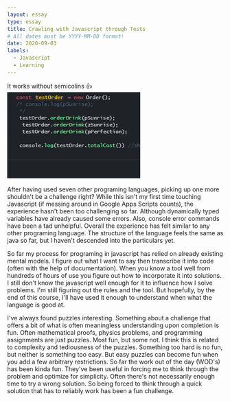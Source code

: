 ```yaml
---
layout: essay
type: essay
title: Crawling with Javascript through Tests
# All dates must be YYYY-MM-DD format!
date: 2020-09-03
labels:
  - Javascript
  - Learning
---
```

It works without semicolins 👍
<img class="ui small right floated rounded image" src="/images/no semicolin.png">

After having used seven other programing languages, picking up one more shouldn't be a challenge right? While this isn't my first time touching Javascript (if messing around in Google Apps Scripts counts), the experience hasn't been too challenging so far. Although dynamically typed variables have already caused some errors. Also, console error commands have been a tad unhelpful. Overall the experience has felt similar to any other programing language. The structure of the language feels the same as java so far, but I haven't descended into the particulars yet.

So far my process for programing in javascript has relied on already existing mental models. I figure out what I want to say then transcribe it into code (often with the help of documentation). When you know a tool well from hundreds of hours of use you figure out how to incorporate it into solutions. I still don't know the javascript well enough for it to influence how I solve problems. I'm still figuring out the rules and the tool. But hopefully, by the end of this course, I'll have used it enough to understand when what the language is good at.

I've always found puzzles interesting. Something about a challenge that offers a bit of what is often meaningless understanding upon completion is fun. Often mathematical proofs, physics problems, and programming assignments are just puzzles. Most fun, but some not. I think this is related to complexity and tediousness of the puzzles. Something too hard is no fun, but neither is something too easy. But easy puzzles can become fun when you add a few arbitrary restrictions. So far the work out of the day (WOD's) has been kinda fun. They've been useful in forcing me to think through the problem and optimize for simplicity. Often there's not necessarily enough time to try a wrong solution. So being forced to think through a quick solution that has to reliably work has been a fun challenge. 

